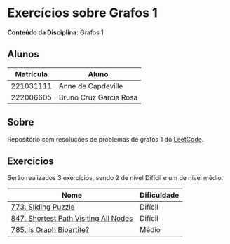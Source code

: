 
# Exercícios sobre Grafos 1

**Conteúdo da Disciplina**: Grafos 1<br>

## Alunos

|Matrícula | Aluno |
| -- | -- |
| 221031111  | Anne de Capdeville |
| 222006605  | Bruno Cruz Garcia Rosa |

## Sobre 
Repositório com resoluções de problemas de grafos 1 do [LeetCode](https://leetcode.com/).

## Exercicios

Serão realizados 3 exercícios, sendo 2 de nível Difícil e um de nível médio.

|Nome | Dificuldade |
| -- | -- |
|[773. Sliding Puzzle](https://leetcode.com/problems/sliding-puzzle/description) | Difícil |
|[847. Shortest Path Visiting All Nodes](https://leetcode.com/problems/shortest-path-visiting-all-nodes/description) | Difícil |
|[785. Is Graph Bipartite?](https://leetcode.com/problems/is-graph-bipartite/description/) | Médio | 
